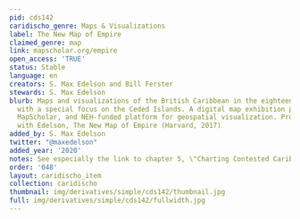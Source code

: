 ```yaml
---
pid: cds142
caridischo_genre: Maps & Visualizations
label: The New Map of Empire
claimed_genre: map
link: mapscholar.org/empire
open_access: 'TRUE'
status: Stable
language: en
creators: S. Max Edelson and Bill Ferster
stewards: S. Max Edelson
blurb: Maps and visualizations of the British Caribbean in the eighteenth century,
  with a special focus on the Ceded Islands. A digital map exhibition produced on
  MapScholar, and NEH-funded platform for geospatial visualization. Produced in tandem
  with Edelson, The New Map of Empire (Harvard, 2017)
added_by: S. Max Edelson
twitter: "@maxedelson"
added_year: '2020'
notes: See especially the link to chapter 5, \"Charting Contested Caribbean Space\"
order: '048'
layout: caridischo_item
collection: caridischo
thumbnail: img/derivatives/simple/cds142/thumbnail.jpg
full: img/derivatives/simple/cds142/fullwidth.jpg
---
```

